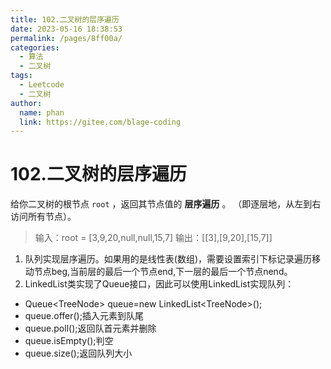 ```yaml
---
title: 102.二叉树的层序遍历
date: 2023-05-16 18:38:53
permalink: /pages/8ff00a/
categories:
  - 算法
  - 二叉树
tags:
  - Leetcode
  - 二叉树
author: 
  name: phan
  link: https://gitee.com/blage-coding
---
```

# 102.二叉树的层序遍历

给你二叉树的根节点 `root` ，返回其节点值的 **层序遍历** 。 （即逐层地，从左到右访问所有节点）。

> 输入：root = [3,9,20,null,null,15,7]
> 输出：[[3],[9,20],[15,7]]

1. 队列实现层序遍历。如果用的是线性表(数组)，需要设置索引下标记录遍历移动节点beg,当前层的最后一个节点end,下一层的最后一个节点nend。
2. LinkedList类实现了Queue接口，因此可以使用LinkedList实现队列：

-  Queue\<TreeNode\> queue=new LinkedList\<TreeNode\>();
- queue.offer();插入元素到队尾
- queue.poll();返回队首元素并删除
- queue.isEmpty();判空
- queue.size();返回队列大小